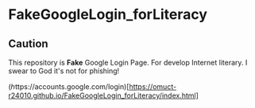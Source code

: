 # FakeGoogleLogin_forLiteracy

## Caution

This repository is **Fake** Google Login Page.
For develop Internet literary.
I swear to God it's not for phishing!

(ℎttps://accounts.google.com/login)[https://omuct-r24010.github.io/FakeGoogleLogin_forLiteracy/index.html]
